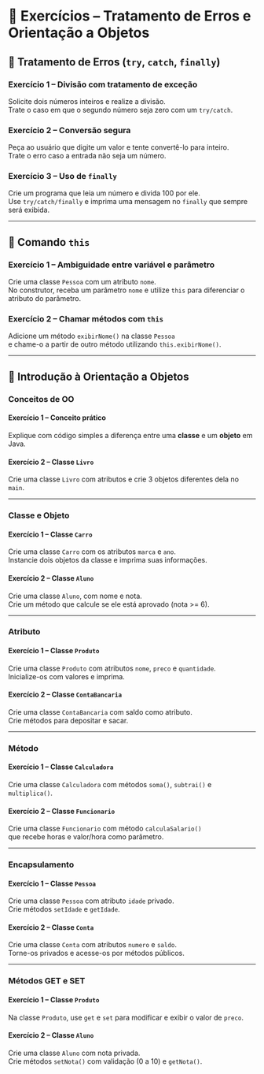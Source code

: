 # 📘 Exercícios – Tratamento de Erros e Orientação a Objetos

## 🔹 Tratamento de Erros (`try`, `catch`, `finally`)

### Exercício 1 – Divisão com tratamento de exceção
Solicite dois números inteiros e realize a divisão.  
Trate o caso em que o segundo número seja zero com um `try/catch`.

### Exercício 2 – Conversão segura
Peça ao usuário que digite um valor e tente convertê-lo para inteiro.  
Trate o erro caso a entrada não seja um número.

### Exercício 3 – Uso de `finally`
Crie um programa que leia um número e divida 100 por ele.  
Use `try/catch/finally` e imprima uma mensagem no `finally` que sempre será exibida.

---

## 🔹 Comando `this`

### Exercício 1 – Ambiguidade entre variável e parâmetro
Crie uma classe `Pessoa` com um atributo `nome`.  
No construtor, receba um parâmetro `nome` e utilize `this` para diferenciar o atributo do parâmetro.

### Exercício 2 – Chamar métodos com `this`
Adicione um método `exibirNome()` na classe `Pessoa`  
e chame-o a partir de outro método utilizando `this.exibirNome()`.

---

## 🔹 Introdução à Orientação a Objetos

### Conceitos de OO

#### Exercício 1 – Conceito prático
Explique com código simples a diferença entre uma **classe** e um **objeto** em Java.

#### Exercício 2 – Classe `Livro`
Crie uma classe `Livro` com atributos e crie 3 objetos diferentes dela no `main`.

---

### Classe e Objeto

#### Exercício 1 – Classe `Carro`
Crie uma classe `Carro` com os atributos `marca` e `ano`.  
Instancie dois objetos da classe e imprima suas informações.

#### Exercício 2 – Classe `Aluno`
Crie uma classe `Aluno`, com nome e nota.  
Crie um método que calcule se ele está aprovado (nota >= 6).

---

### Atributo

#### Exercício 1 – Classe `Produto`
Crie uma classe `Produto` com atributos `nome`, `preco` e `quantidade`.  
Inicialize-os com valores e imprima.

#### Exercício 2 – Classe `ContaBancaria`
Crie uma classe `ContaBancaria` com saldo como atributo.  
Crie métodos para depositar e sacar.

---

### Método

#### Exercício 1 – Classe `Calculadora`
Crie uma classe `Calculadora` com métodos `soma()`, `subtrai()` e `multiplica()`.

#### Exercício 2 – Classe `Funcionario`
Crie uma classe `Funcionario` com método `calculaSalario()`  
que recebe horas e valor/hora como parâmetro.

---

### Encapsulamento

#### Exercício 1 – Classe `Pessoa`
Crie uma classe `Pessoa` com atributo `idade` privado.  
Crie métodos `setIdade` e `getIdade`.

#### Exercício 2 – Classe `Conta`
Crie uma classe `Conta` com atributos `numero` e `saldo`.  
Torne-os privados e acesse-os por métodos públicos.

---

### Métodos GET e SET

#### Exercício 1 – Classe `Produto`
Na classe `Produto`, use `get` e `set` para modificar e exibir o valor de `preco`.

#### Exercício 2 – Classe `Aluno`
Crie uma classe `Aluno` com nota privada.  
Crie métodos `setNota()` com validação (0 a 10) e `getNota()`.

